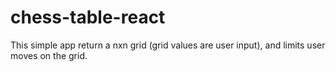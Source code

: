 # chess-table-react
This simple app return a nxn grid (grid values are user input), and limits user moves on the grid.
